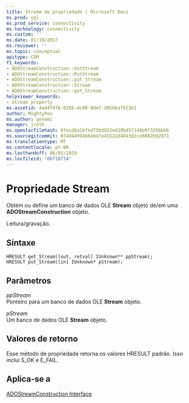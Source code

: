 ```yaml
---
title: Stream de propriedade | Microsoft Docs
ms.prod: sql
ms.prod_service: connectivity
ms.technology: connectivity
ms.custom: ''
ms.date: 01/19/2017
ms.reviewer: ''
ms.topic: conceptual
apitype: COM
f1_keywords:
- ADOStreamConstruction::GetStream
- ADOStreamConstruction::PutStream
- ADOStreamConstruction::put_Stream
- ADOStreamConstruction::Stream
- ADOStreamConstruction::get_Stream
helpviewer_keywords:
- Stream property
ms.assetid: 4a44f9f6-0265-4c00-8def-d85b6af923b1
author: MightyPen
ms.author: genemi
manager: jroth
ms.openlocfilehash: 0fecd8a1bfed75bd922ed39bd57144b9f32b6bb6
ms.sourcegitcommit: 074d44994b6e84fe4552ad4843d2ce0882b92871
ms.translationtype: MT
ms.contentlocale: pt-BR
ms.lasthandoff: 06/05/2019
ms.locfileid: "66710734"
---
```

# <a name="stream-property"></a>Propriedade Stream
Obtém ou define um banco de dados OLE **Stream** objeto de/em uma **ADOStreamConstruction** objeto.  
  
 Leitura/gravação.  
  
## <a name="syntax"></a>Sintaxe  
  
```  
HRESULT get_Stream([out, retval] IUnknown** ppStream);  
HRESULT put_Stream([in] IUnknown* pStream);  
```  
  
## <a name="parameters"></a>Parâmetros  
 *ppStream*  
 Ponteiro para um banco de dados OLE **Stream** objeto.  
  
 *pStream*  
 Um banco de dados OLE **Stream** objeto.  
  
## <a name="return-values"></a>Valores de retorno  
 Esse método de propriedade retorna os valores HRESULT padrão. Isso inclui S_OK e E_FAIL.  
  
## <a name="applies-to"></a>Aplica-se a  
 [ADOStreamConstruction Interface](../../../ado/reference/ado-api/adostreamconstruction-interface.md)
